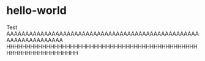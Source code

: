 # hello-world
Test 
AAAAAAAAAAAAAAAAAAAAAAAAAAAAAAAAAAAAAAAAAAAAAAAAAAAAAAAAAAAAAAAAAA
HHHHHHHHHHHHHHHHHHHHHHHHHHHHHHHHHHHHHHHHHHHHHHHHHHHHHHHHHHHHHHHHHH
